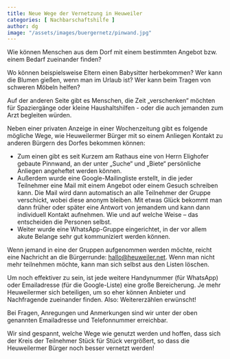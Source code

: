 ```yaml
---
title: Neue Wege der Vernetzung in Heuweiler
categories: [ Nachbarschaftshilfe ]
author: dg
image: "/assets/images/buergernetz/pinwand.jpg"
---
```


Wie können Menschen aus dem Dorf mit einem bestimmten Angebot bzw. einem Bedarf zueinander finden?

Wo können beispielsweise Eltern einen Babysitter herbekommen? Wer kann die Blumen gießen, wenn man im Urlaub ist? Wer kann beim Tragen von schweren Möbeln helfen?

Auf der anderen Seite gibt es Menschen, die Zeit „verschenken“ möchten für Spaziergänge oder kleine Haushaltshilfen - oder die auch jemanden zum Arzt begleiten würden.

Neben einer privaten Anzeige in einer Wochenzeitung gibt es folgende mögliche Wege, wie Heuweilermer Bürger mit so einem Anliegen Kontakt zu anderen Bürgern des Dorfes bekommen können:

* Zum einen gibt es seit Kurzem am Rathaus eine von Herrn Elighofer gebaute Pinnwand, an der unter „Suche“ und „Biete“ persönliche Anliegen angeheftet werden können.
* Außerdem wurde eine Google-Mailingliste erstellt, in die jeder Teilnehmer eine Mail mit einem Angebot oder einem Gesuch schreiben kann. Die Mail wird dann automatisch an alle Teilnehmer der Gruppe verschickt, wobei diese anonym bleiben. Mit etwas Glück bekommt man dann früher oder später eine Antwort von jemandem und kann dann individuell Kontakt aufnehmen. Wie und auf welche Weise – das entscheiden die Personen selbst.
* Weiter wurde eine WhatsApp-Gruppe eingerichtet, in der vor allem akute Belange sehr gut kommuniziert werden können.

Wenn jemand in eine der Gruppen aufgenommen werden möchte, reicht eine Nachricht an die Bürgerrunde: <hallo@heuweiler.net>. Wenn man nicht mehr teilnehmen möchte, kann man sich selbst aus den Listen löschen.

Um noch effektiver zu sein, ist jede weitere Handynummer (für WhatsApp) oder Emailadresse (für die Google-Liste) eine große Bereicherung. Je mehr Heuweilermer sich beteiligen, um so eher können Anbieter und Nachfragende zueinander finden. Also: Weitererzählen erwünscht!

Bei Fragen, Anregungen und Anmerkungen sind wir unter der oben genannten Emailadresse und Telefonnummer erreichbar.

Wir sind gespannt, welche Wege wie genutzt werden und hoffen, dass sich der Kreis der Teilnehmer Stück für Stück vergrößert, so dass die Heuweilermer Bürger noch besser vernetzt werden!
